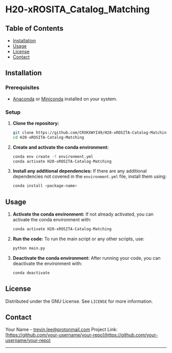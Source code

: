 # H20-xROSITA_Catalog_Matching


## Table of Contents
- [Installation](#installation)
- [Usage](#usage)
- [License](#license)
- [Contact](#contact)

## Installation

### Prerequisites
- [Anaconda](https://www.anaconda.com/products/distribution) or [Miniconda](https://docs.conda.io/en/latest/miniconda.html) installed on your system.

### Setup
1. **Clone the repository:**
    ```sh
    git clone https://github.com/CRXKXWYI49/H20-xROSITA-Catalog-Matching
    cd H20-xROSITA-Catalog-Matching
    ```
2. **Create and activate the conda environment:**
    ```sh
    conda env create -f environment.yml
    conda activate H20-xROSITA-Catalog-Matching
    ```
3. **Install any additional dependencies:**
    If there are any additional dependencies not covered in the `environment.yml` file, install them using:
    ```sh
    conda install <package-name>
    ```

## Usage
1. **Activate the conda environment:**
    If not already activated, you can activate the conda environment with:
    ```sh
    conda activate H20-xROSITA-Catalog-Matching
    ```
2. **Run the code:**
    To run the main script or any other scripts, use:
    ```sh
    python main.py
    ```
3. **Deactivate the conda environment:**
    After running your code, you can deactivate the environment with:
    ```sh
    conda deactivate
    ```

## License
Distributed under the GNU License. See `LICENSE` for more information.

## Contact
Your Name - trevin.lee@protonmail.com
Project Link: [https://github.com/your-username/your-repo](https://github.com/your-username/your-repo)

---
